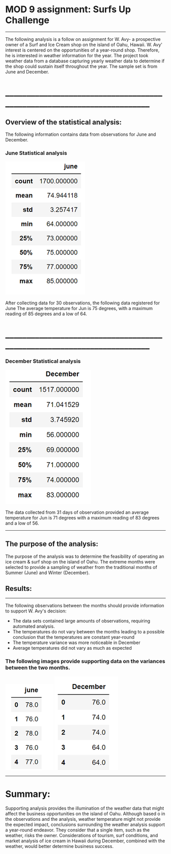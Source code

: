 # MOD 9 assignment: Surfs Up Challenge
************************************************************************
The following analysis is a follow on assignment for W. Avy- a prospective owner of a Surf and Ice Cream shop on the island of Oahu, Hawaii.
W. Avy' interest is centered on the opportunities of a year-round shop. Therefore, he is interested in weather information for the year. The project took weather data from a database capturing yearly weather data to determine if the shop could sustain itself throughout the year. The sample set is from June and December.
# _______________________________________________________________________
## Overview of the statistical analysis:
The following information contains data from observations for June and December. 

### June Statistical analysis
![June descriptional data](https://github.com/JBtallgrass/surfs_up/blob/main/JUN_Desc.png) 

After collecting data for 30 observations, the following data registered for June
The average temperature for Jun is 75 degrees, with a maximum reading of 85 degrees and a low of 64.

# _______________________________________________________________________
### December Statistical analysis

![December descriptional Data](https://github.com/JBtallgrass/surfs_up/blob/main/DEC_Desc.png) 

The data collected from 31 days of observation provided an average temperature for Jun is 71 degrees 
with a maximum reading of 83 degrees and a low of 56. 

______________________________________________________________________
## The purpose of the analysis:

The purpose of the analysis was to determine the feasibility of operating an ice cream & surf shop on the island of Oahu. The extreme months were selected to provide
a sampling of weather from the traditional months of Summer (June) and Winter (December). 

## Results:
_____________________________________________________________________
The following observations between the months should provide information to support W. Avy's decision:
+ The data sets contained large amounts of observations, requiring automated analysis. 
+ The temperatures do not vary between the months leading to a possible conclusion that the temperatures are constant year-round
+ The temperature variance was more noticeable in December
+ Average temperatures did not vary as much as expected 

### The following images provide supporting data on the variances between the two months.

![June Temps](https://github.com/JBtallgrass/surfs_up/blob/main/JUN_Temps.png) 
![December Temps](https://github.com/JBtallgrass/surfs_up/blob/main/DEC_Temps.png) 
____________________________________________________________________
# Summary:
Supporting analysis provides the illumination of the weather data that might affect the business opportunities on the island of Oahu. Although based o in the observations and the analysis, weather temperature might not provide the expected impact, conclusions surrounding the weather analysis support a year-round endeavor. They consider that a single item, such as the weather, risks the owner. Considerations of tourism, surf conditions, and market analysis of ice cream in Hawaii during December, combined with the weather, would better determine business success. 

